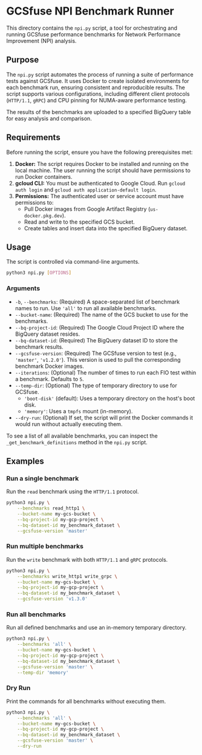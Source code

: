 # GCSfuse NPI Benchmark Runner

This directory contains the `npi.py` script, a tool for orchestrating and running GCSfuse performance benchmarks for Network Performance Improvement (NPI) analysis.

## Purpose

The `npi.py` script automates the process of running a suite of performance tests against GCSfuse. It uses Docker to create isolated environments for each benchmark run, ensuring consistent and reproducible results. The script supports various configurations, including different client protocols (`HTTP/1.1`, `gRPC`) and CPU pinning for NUMA-aware performance testing.

The results of the benchmarks are uploaded to a specified BigQuery table for easy analysis and comparison.

## Requirements

Before running the script, ensure you have the following prerequisites met:

1.  **Docker:** The script requires Docker to be installed and running on the local machine. The user running the script should have permissions to run Docker containers.
2.  **gcloud CLI:** You must be authenticated to Google Cloud. Run `gcloud auth login` and `gcloud auth application-default login`.
3.  **Permissions:** The authenticated user or service account must have permissions to:
    *   Pull Docker images from Google Artifact Registry (`us-docker.pkg.dev`).
    *   Read and write to the specified GCS bucket.
    *   Create tables and insert data into the specified BigQuery dataset.

## Usage

The script is controlled via command-line arguments.

```sh
python3 npi.py [OPTIONS]
```

### Arguments

*   `-b`, `--benchmarks`: (Required) A space-separated list of benchmark names to run. Use `'all'` to run all available benchmarks.
*   `--bucket-name`: (Required) The name of the GCS bucket to use for the benchmarks.
*   `--bq-project-id`: (Required) The Google Cloud Project ID where the BigQuery dataset resides.
*   `--bq-dataset-id`: (Required) The BigQuery dataset ID to store the benchmark results.
*   `--gcsfuse-version`: (Required) The GCSfuse version to test (e.g., `'master'`, `'v1.2.0'`). This version is used to pull the corresponding benchmark Docker images.
*   `--iterations`: (Optional) The number of times to run each FIO test within a benchmark. Defaults to `5`.
*   `--temp-dir`: (Optional) The type of temporary directory to use for GCSfuse.
    *   `'boot-disk'` (default): Uses a temporary directory on the host's boot disk.
    *   `'memory'`: Uses a `tmpfs` mount (in-memory).
*   `--dry-run`: (Optional) If set, the script will print the Docker commands it would run without actually executing them.

To see a list of all available benchmarks, you can inspect the `_get_benchmark_definitions` method in the `npi.py` script.

## Examples

### Run a single benchmark

Run the `read` benchmark using the `HTTP/1.1` protocol.

```sh
python3 npi.py \
    --benchmarks read_http1 \
    --bucket-name my-gcs-bucket \
    --bq-project-id my-gcp-project \
    --bq-dataset-id my_benchmark_dataset \
    --gcsfuse-version 'master'
```

### Run multiple benchmarks

Run the `write` benchmark with both `HTTP/1.1` and `gRPC` protocols.

```sh
python3 npi.py \
    --benchmarks write_http1 write_grpc \
    --bucket-name my-gcs-bucket \
    --bq-project-id my-gcp-project \
    --bq-dataset-id my_benchmark_dataset \
    --gcsfuse-version 'v1.3.0'
```

### Run all benchmarks

Run all defined benchmarks and use an in-memory temporary directory.

```sh
python3 npi.py \
    --benchmarks 'all' \
    --bucket-name my-gcs-bucket \
    --bq-project-id my-gcp-project \
    --bq-dataset-id my_benchmark_dataset \
    --gcsfuse-version 'master' \
    --temp-dir 'memory'
```

### Dry Run

Print the commands for all benchmarks without executing them.

```sh
python3 npi.py \
    --benchmarks 'all' \
    --bucket-name my-gcs-bucket \
    --bq-project-id my-gcp-project \
    --bq-dataset-id my_benchmark_dataset \
    --gcsfuse-version 'master' \
    --dry-run
```